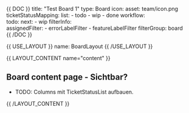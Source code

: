 {{ DOC }}
title: "Test Board 1"
type: Board
icon: 
  asset: team/icon.png
ticketStatusMapping:
  list:
    - todo
    - wip
    - done
  workflow:   
    todo:
      next:
        - wip
filterInfo:         
  assignedFilter:
    - errorLabelFilter 
    - featureLabelFilter 
  filterGroup: board        
{{ /DOC }}

{{ USE_LAYOUT }}
  name: BoardLayout
{{ /USE_LAYOUT }}

{{ LAYOUT_CONTENT name="content" }}
## Board content page - Sichtbar?

 * TODO: Columns mit TicketStatusList aufbauen.

{{ /LAYOUT_CONTENT }} 

